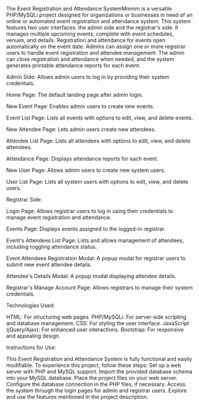 The Event Registration and Attendance SystemMmmm is a versatile PHP/MySQLi project designed for organizations or businesses in need of an online or automated event registration and attendance system. This system features two user interfaces: the admin side and the registrar's side. It manages multiple upcoming events, complete with event schedules, venues, and details. Registration and attendance for events open automatically on the event date. Admins can assign one or more registrar users to handle event registration and attendee management. The admin can close registration and attendance when needed, and the system generates printable attendance reports for each event.

Admin Side:
Allows admin users to log in by providing their system credentials.

Home Page:
The default landing page after admin login.

New Event Page:
Enables admin users to create new events.

Event List Page:
Lists all events with options to edit, view, and delete events.

New Attendee Page:
Lets admin users create new attendees.

Attendee List Page:
Lists all attendees with options to edit, view, and delete attendees.

Attendance Page:
Displays attendance reports for each event.

New User Page:
Allows admin users to create new system users.

User List Page:
Lists all system users with options to edit, view, and delete users.

Registrar Side:

Login Page:
Allows registrar users to log in using their credentials to manage event registration and attendance.

Events Page:
Displays events assigned to the logged-in registrar.

Event's Attendees List Page:
Lists and allows management of attendees, including toggling attendance status.

Event Attendees Registration Modal:
A popup modal for registrar users to submit new event attendee details.

Attendee's Details Modal:
A popup modal displaying attendee details.

Registrar's Manage Account Page:
Allows registrars to manage their system credentials.

Technologies Used:

HTML: For structuring web pages.
PHP/MySQLi: For server-side scripting and database management.
CSS: For styling the user interface.
JavaScript (jQuery/Ajax): For enhanced user interactions.
Bootstrap: For responsive and appealing design.

Instructions for Use:

This Event Registration and Attendance System is fully functional and easily modifiable. To experience this project, follow these steps:
Set up a web server with PHP and MySQL support.
Import the provided database schema into your MySQL database.
Place the project files on your web server.
Configure the database connection in the PHP files, if necessary.
Access the system through the login pages for admin and registrar users.
Explore and use the features mentioned in the project description.
